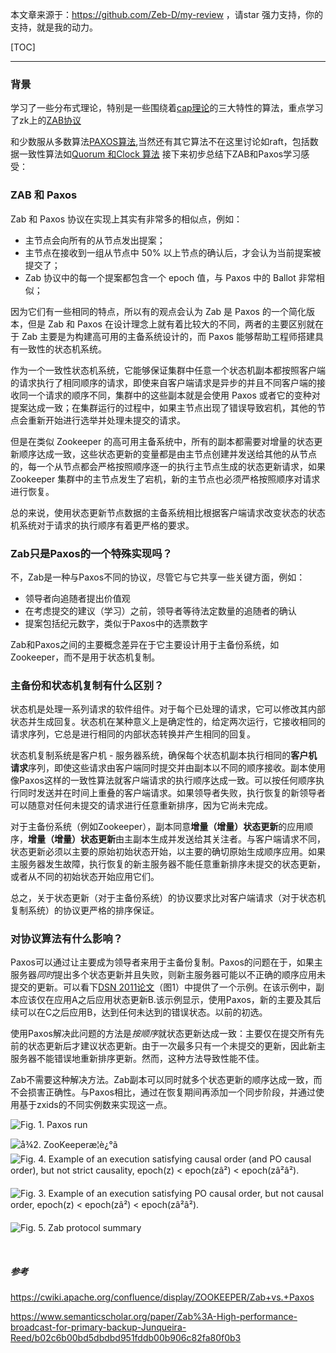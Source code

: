 本文章来源于：<https://github.com/Zeb-D/my-review> ，请star 强力支持，你的支持，就是我的动力。

[TOC]

------

### 背景

学习了一些分布式理论，特别是一些围绕着[cap理论](../../分布式/分布式系统的BASE理论.md)的三大特性的算法，重点学习了zk上的[ZAB协议]()

和少数服从多数算法[PAXOS算法](../../分布式/什么是PAXOS.md),当然还有其它算法不在这里讨论如raft，包括数据一致性算法如[Quorum 和Clock 算法](../../分布式/集群内数据一致性的算法.md) 接下来初步总结下ZAB和Paxos学习感受：

### ZAB 和 Paxos

Zab 和 Paxos 协议在实现上其实有非常多的相似点，例如：

- 主节点会向所有的从节点发出提案；
- 主节点在接收到一组从节点中 50% 以上节点的确认后，才会认为当前提案被提交了；
- Zab 协议中的每一个提案都包含一个 epoch 值，与 Paxos 中的 Ballot 非常相似；

因为它们有一些相同的特点，所以有的观点会认为 Zab 是 Paxos 的一个简化版本，但是 Zab 和 Paxos 在设计理念上就有着比较大的不同，两者的主要区别就在于 Zab 主要是为构建高可用的主备系统设计的，而 Paxos 能够帮助工程师搭建具有一致性的状态机系统。

作为一个一致性状态机系统，它能够保证集群中任意一个状态机副本都按照客户端的请求执行了相同顺序的请求，即使来自客户端请求是异步的并且不同客户端的接收同一个请求的顺序不同，集群中的这些副本就是会使用 Paxos 或者它的变种对提案达成一致；在集群运行的过程中，如果主节点出现了错误导致宕机，其他的节点会重新开始进行选举并处理未提交的请求。

但是在类似 Zookeeper 的高可用主备系统中，所有的副本都需要对增量的状态更新顺序达成一致，这些状态更新的变量都是由主节点创建并发送给其他的从节点的，每一个从节点都会严格按照顺序逐一的执行主节点生成的状态更新请求，如果 Zookeeper 集群中的主节点发生了宕机，新的主节点也必须严格按照顺序对请求进行恢复。

总的来说，使用状态更新节点数据的主备系统相比根据客户端请求改变状态的状态机系统对于请求的执行顺序有着更严格的要求。



### Zab只是Paxos的一个特殊实现吗？

不，Zab是一种与Paxos不同的协议，尽管它与它共享一些关键方面，例如：

- 领导者向追随者提出价值观
- 在考虑提交的建议（学习）之前，领导者等待法定数量的追随者的确认
- 提案包括纪元数字，类似于Paxos中的选票数字

Zab和Paxos之间的主要概念差异在于它主要设计用于主备份系统，如Zookeeper，而不是用于状态机复制。



### 主备份和状态机复制有什么区别？

状态机是处理一系列请求的软件组件。对于每个已处理的请求，它可以修改其内部状态并生成回复。状态机在某种意义上是确定性的，给定两次运行，它接收相同的请求序列，它总是进行相同的内部状态转换并产生相同的回复。

状态机复制系统是客户机 - 服务器系统，确保每个状态机副本执行相同的**客户机请求**序列，即使这些请求由客户端同时提交并由副本以不同的顺序接收。副本使用像Paxos这样的一致性算法就客户端请求的执行顺序达成一致。可以按任何顺序执行同时发送并在时间上重叠的客户端请求。如果领导者失败，执行恢复的新领导者可以随意对任何未提交的请求进行任意重新排序，因为它尚未完成。

对于主备份系统（例如Zookeeper），副本同意**增量（增量）状态更新**的应用顺序，**增量（增量）状态更新**由主副本生成并发送给其关注者。与客户端请求不同，状态更新必须以主要的原始初始状态开始，以主要的确切原始生成顺序应用。如果主服务器发生故障，执行恢复的新主服务器不能任意重新排序未提交的状态更新，或者从不同的初始状态开始应用它们。

总之，关于状态更新（对于主备份系统）的协议要求比对客户端请求（对于状态机复制系统）的协议更严格的排序保证。



### 对协议算法有什么影响？

Paxos可以通过让主要成为领导者来用于主备份复制。Paxos的问题在于，如果主服务器*同时*提出多个状态更新并且失败，则新主服务器可能以不正确的顺序应用未提交的更新。可以看下[DSN 2011论文](https://pdfs.semanticscholar.org/fc11/031895c302dc52404d34de58af1a72f3b817.pdf)（图1）中提供了一个示例。在该示例中，副本应该仅在应用A之后应用状态更新B.该示例显示，使用Paxos，新的主要及其后续可以在C之后应用B，达到任何未达到的错误状态。以前的初选。

使用Paxos解决此问题的方法是*按顺序*就状态更新达成一致：主要仅在提交所有先前的状态更新后才建议状态更新。由于一次最多只有一个未提交的更新，因此新主服务器不能错误地重新排序更新。然而，这种方法导致性能不佳。

Zab不需要这种解决方法。Zab副本可以同时就多个状态更新的顺序达成一致，而不会损害正确性。与Paxos相比，通过在恢复期间再添加一个同步阶段，并通过使用基于zxids的不同实例数来实现这一点。

![Fig. 1. Paxos run](https://ai2-s2-public.s3.amazonaws.com/figures/2017-08-08/b02c6b00bd5dbdbd951fddb00b906c82fa80f0b3/2-Figure1-1.png)

![å¾2. ZooKeeperæ¦è¿°ã](https://ai2-s2-public.s3.amazonaws.com/figures/2017-08-08/b02c6b00bd5dbdbd951fddb00b906c82fa80f0b3/3-Figure2-1.png)![Fig. 4. Example of an execution satisfying causal order (and PO causal order), but not strict causality, epoch(z) < epoch(zâ²) < epoch(zâ²â²).](https://ai2-s2-public.s3.amazonaws.com/figures/2017-08-08/b02c6b00bd5dbdbd951fddb00b906c82fa80f0b3/5-Figure4-1.png)

![Fig. 3. Example of an execution satisfying PO causal order, but not causal order, epoch(z) < epoch(zâ²) < epoch(zâ²â²).](https://ai2-s2-public.s3.amazonaws.com/figures/2017-08-08/b02c6b00bd5dbdbd951fddb00b906c82fa80f0b3/4-Figure3-1.png)

![Fig. 5. Zab protocol summary](https://ai2-s2-public.s3.amazonaws.com/figures/2017-08-08/b02c6b00bd5dbdbd951fddb00b906c82fa80f0b3/7-Figure5-1.png)

<br>



##### 参考

https://cwiki.apache.org/confluence/display/ZOOKEEPER/Zab+vs.+Paxos

https://www.semanticscholar.org/paper/Zab%3A-High-performance-broadcast-for-primary-backup-Junqueira-Reed/b02c6b00bd5dbdbd951fddb00b906c82fa80f0b3